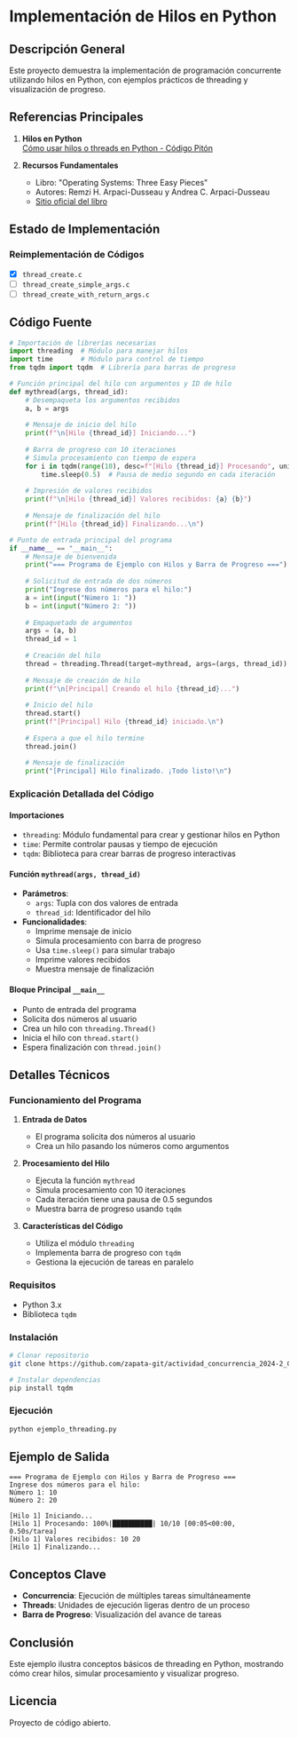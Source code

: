 # Implementación de Hilos en Python

## Descripción General
Este proyecto demuestra la implementación de programación concurrente utilizando hilos en Python, con ejemplos prácticos de threading y visualización de progreso.

## Referencias Principales
1. **Hilos en Python**  
   [Cómo usar hilos o threads en Python - Código Pitón](https://www.codigopiton.com/como-usar-hilos-o-threads-en-python/)

2. **Recursos Fundamentales**  
   - Libro: "Operating Systems: Three Easy Pieces" 
   - Autores: Remzi H. Arpaci-Dusseau y Andrea C. Arpaci-Dusseau
   - [Sitio oficial del libro](http://pages.cs.wisc.edu/~remzi/OSTEP/)

## Estado de Implementación
### Reimplementación de Códigos
- [x] `thread_create.c`
- [ ] `thread_create_simple_args.c`
- [ ] `thread_create_with_return_args.c`

## Código Fuente

```python
# Importación de librerías necesarias
import threading  # Módulo para manejar hilos
import time       # Módulo para control de tiempo
from tqdm import tqdm  # Librería para barras de progreso

# Función principal del hilo con argumentos y ID de hilo
def mythread(args, thread_id):
    # Desempaqueta los argumentos recibidos
    a, b = args
    
    # Mensaje de inicio del hilo
    print(f"\n[Hilo {thread_id}] Iniciando...")
    
    # Barra de progreso con 10 iteraciones
    # Simula procesamiento con tiempo de espera
    for i in tqdm(range(10), desc=f"[Hilo {thread_id}] Procesando", unit="tarea"):
        time.sleep(0.5)  # Pausa de medio segundo en cada iteración
    
    # Impresión de valores recibidos
    print(f"\n[Hilo {thread_id}] Valores recibidos: {a} {b}")
    
    # Mensaje de finalización del hilo
    print(f"[Hilo {thread_id}] Finalizando...\n")

# Punto de entrada principal del programa
if __name__ == "__main__":
    # Mensaje de bienvenida
    print("=== Programa de Ejemplo con Hilos y Barra de Progreso ===")
    
    # Solicitud de entrada de dos números
    print("Ingrese dos números para el hilo:")
    a = int(input("Número 1: "))
    b = int(input("Número 2: "))
    
    # Empaquetado de argumentos
    args = (a, b)
    thread_id = 1
    
    # Creación del hilo
    thread = threading.Thread(target=mythread, args=(args, thread_id))
    
    # Mensaje de creación de hilo
    print(f"\n[Principal] Creando el hilo {thread_id}...")
    
    # Inicio del hilo
    thread.start()
    print(f"[Principal] Hilo {thread_id} iniciado.\n")
    
    # Espera a que el hilo termine
    thread.join()
    
    # Mensaje de finalización
    print("[Principal] Hilo finalizado. ¡Todo listo!\n")
```

### Explicación Detallada del Código

#### Importaciones
- `threading`: Módulo fundamental para crear y gestionar hilos en Python
- `time`: Permite controlar pausas y tiempo de ejecución
- `tqdm`: Biblioteca para crear barras de progreso interactivas

#### Función `mythread(args, thread_id)`
- **Parámetros**:
  - `args`: Tupla con dos valores de entrada
  - `thread_id`: Identificador del hilo
- **Funcionalidades**:
  - Imprime mensaje de inicio
  - Simula procesamiento con barra de progreso
  - Usa `time.sleep()` para simular trabajo
  - Imprime valores recibidos
  - Muestra mensaje de finalización

#### Bloque Principal `__main__`
- Punto de entrada del programa
- Solicita dos números al usuario
- Crea un hilo con `threading.Thread()`
- Inicia el hilo con `thread.start()`
- Espera finalización con `thread.join()`

## Detalles Técnicos

### Funcionamiento del Programa
1. **Entrada de Datos**
   - El programa solicita dos números al usuario
   - Crea un hilo pasando los números como argumentos

2. **Procesamiento del Hilo**
   - Ejecuta la función `mythread`
   - Simula procesamiento con 10 iteraciones
   - Cada iteración tiene una pausa de 0.5 segundos
   - Muestra barra de progreso usando `tqdm`

3. **Características del Código**
   - Utiliza el módulo `threading`
   - Implementa barra de progreso con `tqdm`
   - Gestiona la ejecución de tareas en paralelo

### Requisitos
- Python 3.x
- Biblioteca `tqdm`

### Instalación
```bash
# Clonar repositorio
git clone https://github.com/zapata-git/actividad_concurrencia_2024-2_CarlosZapata.git

# Instalar dependencias
pip install tqdm
```

### Ejecución
```bash
python ejemplo_threading.py
```

## Ejemplo de Salida
```
=== Programa de Ejemplo con Hilos y Barra de Progreso ===
Ingrese dos números para el hilo:
Número 1: 10
Número 2: 20

[Hilo 1] Iniciando...
[Hilo 1] Procesando: 100%|██████████| 10/10 [00:05<00:00,  0.50s/tarea]
[Hilo 1] Valores recibidos: 10 20
[Hilo 1] Finalizando...
```

## Conceptos Clave
- **Concurrencia**: Ejecución de múltiples tareas simultáneamente
- **Threads**: Unidades de ejecución ligeras dentro de un proceso
- **Barra de Progreso**: Visualización del avance de tareas

## Conclusión
Este ejemplo ilustra conceptos básicos de threading en Python, mostrando cómo crear hilos, simular procesamiento y visualizar progreso.

## Licencia
Proyecto de código abierto.
